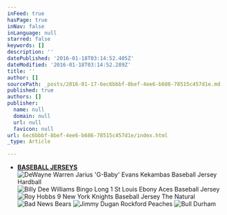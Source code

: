 ```yaml
---
inFeed: true
hasPage: true
inNav: false
inLanguage: null
starred: false
keywords: []
description: ''
datePublished: '2016-01-18T03:14:52.405Z'
dateModified: '2016-01-18T03:14:52.289Z'
title: ''
author: []
sourcePath: _posts/2016-01-17-6ec6bbbf-8bef-4ee6-b686-78515c457d1e.md
published: true
authors: []
publisher:
  name: null
  domain: null
  url: null
  favicon: null
url: 6ec6bbbf-8bef-4ee6-b686-78515c457d1e/index.html
_type: Article

---
```

* [**BASEBALL JERSEYS**][0]
![DeWayne Warren Jarius 'G-Baby' Evans Kekambas Baseball Jersey Hardball](https://s3-us-west-2.amazonaws.com/the-grid-img/p/6ea6906e4bf699c6230c60b4920ed2de7ebc076c.jpg)
![Billy Dee Williams Bingo Long 1 St Louis Ebony Aces Baseball Jersey](https://s3-us-west-2.amazonaws.com/the-grid-img/p/c6c7e5345fce9ce4137cfcd935d1ce461b9745a8.jpg)
![Roy Hobbs 9 New York Knights Baseball Jersey The Natural](https://s3-us-west-2.amazonaws.com/the-grid-img/p/0bde7bfdfcd030f7c101bf23c82502d0fbace525.jpg)
![Bad News Bears](https://s3-us-west-2.amazonaws.com/the-grid-img/p/de0e175f731c677e00217aa8d48980aa520c64ff.jpg)
![Jimmy Dugan Rockford Peaches](https://s3-us-west-2.amazonaws.com/the-grid-img/p/70b4eb2772cc57eb0b22bef6b77d822ad1f18fc6.jpg)
![Bull Durham](https://s3-us-west-2.amazonaws.com/the-grid-img/p/c950ffd0baec9a39cee8cf4d80bbe566f25911d5.jpg)

[0]: http://boriz-customs.mybigcommerce.com/sports-jerseys/baseball/
